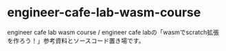 # engineer-cafe-lab-wasm-course
engineer cafe lab wasm course / engineer cafe labの「wasmでscratch拡張を作ろう！」参考資料とソースコード置き場です。
